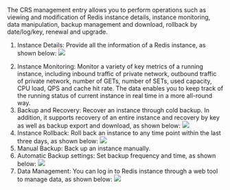 The CRS management entry allows you to perform operations such as viewing and modification of Redis instance details, instance monitoring, data manipulation, backup management and download, rollback by date/log/key, renewal and upgrade.
1. Instance Details: Provide all the information of a Redis instance, as shown below:
 ![](https://mccdn.qcloud.com/static/img/b4905687886a9dee5f9ec4f2fd55505c/9.png)
2) Instance Monitoring: Monitor a variety of key metrics of a running instance, including inbound traffic of private network, outbound traffic of private network, number of GETs, number of SETs, used capacity, CPU load, QPS and cache hit rate. The data enables you to keep track of the running status of current instance in real time in a more all-round way.
3) Backup and Recovery: Recover an instance through cold backup. In addition, it supports recovery of an entire instance and recovery by key as well as backup export and download, as shown below:
 ![](https://mccdn.qcloud.com/static/img/3e0a15d73bc10eaca3131ba98edcac22/1.png)
4) Instance Rollback: Roll back an instance to any time point within the last three days, as shown below:
 ![](https://mccdn.qcloud.com/static/img/be8c67401cc8dc081764634c4977227c/2.png)
5) Manual Backup: Back up an instance manually.
6) Automatic Backup settings: Set backup frequency and time, as shown below:
 ![](https://mccdn.qcloud.com/static/img/d20cf56d43ba9a3a9a2a1ba3f8c707d5/3.png)
7) Data Management: You can log in to Redis instance through a web tool to manage data, as shown below:
![](https://mccdn.qcloud.com/static/img/69f4d66e4d251218036c65da3d073f2c/4.png)
